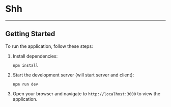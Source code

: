 # Shh
__________________________

## Getting Started

To run the application, follow these steps:

1. Install dependencies:
   ```
   npm install
   ```

2. Start the development server (will start server and client):
   ```
   npm run dev
   ```

3. Open your browser and navigate to `http://localhost:3000` to view the application.